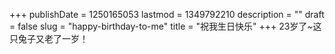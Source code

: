 +++
publishDate = 1250165053
lastmod = 1349792210
description = ""
draft = false
slug = "happy-birthday-to-me"
title = "祝我生日快乐"
+++
23岁了~这只兔子又老了一岁！